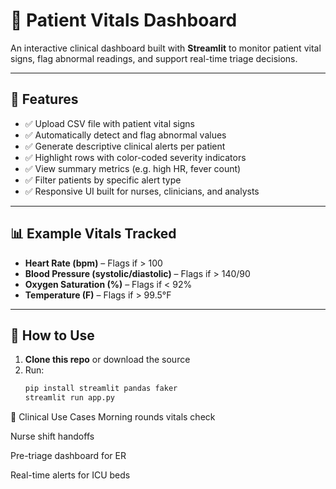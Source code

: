 # 🏥 Patient Vitals Dashboard

An interactive clinical dashboard built with **Streamlit** to monitor patient vital signs, flag abnormal readings, and support real-time triage decisions.

---

## 📌 Features

- ✅ Upload CSV file with patient vital signs
- ✅ Automatically detect and flag abnormal values
- ✅ Generate descriptive clinical alerts per patient
- ✅ Highlight rows with color-coded severity indicators
- ✅ View summary metrics (e.g. high HR, fever count)
- ✅ Filter patients by specific alert type
- ✅ Responsive UI built for nurses, clinicians, and analysts

---

## 📊 Example Vitals Tracked

- **Heart Rate (bpm)** – Flags if > 100
- **Blood Pressure (systolic/diastolic)** – Flags if > 140/90
- **Oxygen Saturation (%)** – Flags if < 92%
- **Temperature (F)** – Flags if > 99.5°F

---

## 📁 How to Use

1. **Clone this repo** or download the source
2. Run:
   ```bash
   pip install streamlit pandas faker
   streamlit run app.py
   
🧠 Clinical Use Cases
Morning rounds vitals check

Nurse shift handoffs

Pre-triage dashboard for ER

Real-time alerts for ICU beds


